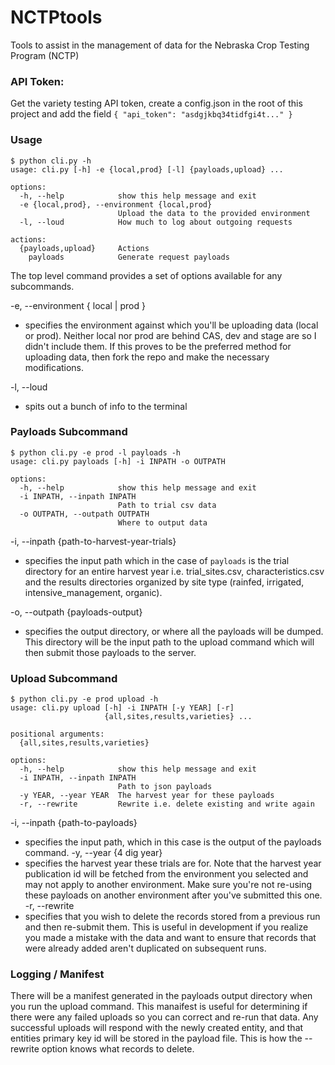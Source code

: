 # NCTPtools

Tools to assist in the management of data for the Nebraska Crop Testing Program (NCTP)

### API Token:
Get the variety testing API token, create a config.json in the root of this project and add the field  `{ "api_token": "asdgjkbq34tidfgi4t..." }`

### Usage

```
$ python cli.py -h
usage: cli.py [-h] -e {local,prod} [-l] {payloads,upload} ...

options:
  -h, --help            show this help message and exit
  -e {local,prod}, --environment {local,prod}
                        Upload the data to the provided environment
  -l, --loud            How much to log about outgoing requests

actions:
  {payloads,upload}     Actions
    payloads            Generate request payloads
```

The top level command provides a set of options available for any subcommands. 

-e, --environment { local | prod }
- specifies the environment against which you'll be uploading data (local or prod). Neither local nor prod are behind CAS, dev and stage are so I didn't include them. If this proves to be the preferred method for uploading data, then fork the repo and make the necessary modifications.

-l, --loud
- spits out a bunch of info to the terminal

### Payloads Subcommand
```
$ python cli.py -e prod -l payloads -h
usage: cli.py payloads [-h] -i INPATH -o OUTPATH

options:
  -h, --help            show this help message and exit
  -i INPATH, --inpath INPATH
                        Path to trial csv data
  -o OUTPATH, --outpath OUTPATH
                        Where to output data
```

-i, --inpath {path-to-harvest-year-trials}
- specifies the input path which in the case of `payloads` is the trial directory for an entire harvest year i.e. trial_sites.csv, characteristics.csv and the results directories organized by site type (rainfed, irrigated, intensive_management, organic).

-o, --outpath {payloads-output}
- specifies the output directory, or where all the payloads will be dumped. This directory will be the input path to the upload command which will then submit those payloads to the server.

### Upload Subcommand
```
$ python cli.py -e prod upload -h
usage: cli.py upload [-h] -i INPATH [-y YEAR] [-r]
                     {all,sites,results,varieties} ...

positional arguments:
  {all,sites,results,varieties}

options:
  -h, --help            show this help message and exit
  -i INPATH, --inpath INPATH
                        Path to json payloads
  -y YEAR, --year YEAR  The harvest year for these payloads
  -r, --rewrite         Rewrite i.e. delete existing and write again
```

-i, --inpath {path-to-payloads}
- specifies the input path, which in this case is the output of the payloads command. 
-y, --year {4 dig year}
- specifies the harvest year these trials are for. Note that the harvest year publication id will be fetched from the environment you selected and may not apply to another environment. Make sure you're not re-using these payloads on another environment after you've submitted this one.
-r, --rewrite
- specifies that you wish to delete the records stored from a previous run and then re-submit them. This is useful in development if you realize you made a mistake with the data and want to ensure that records that were already added aren't duplicated on subsequent runs.


### Logging / Manifest

There will be a manifest generated in the payloads output directory when you run the upload command. This manaifest is useful for determining if there were any failed uploads so you can correct and re-run that data. Any successful uploads will respond with the newly created entity, and that entities primary key id will be stored in the payload file. This is how the --rewrite option knows what records to delete.


